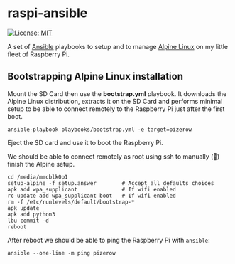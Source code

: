 # raspi-ansible

[![License: MIT](https://img.shields.io/badge/License-MIT-blue.svg)](https://opensource.org/licenses/MIT)

A set of [Ansible](https://www.ansible.com/) playbooks to setup and to manage [Alpine Linux](https://alpinelinux.org/) on my little fleet of Raspberry Pi.

## Bootstrapping Alpine Linux installation

Mount the SD Card then use the **bootstrap.yml** playbook. It downloads the Alpine Linux distribution, extracts it on the SD Card and performs minimal setup to be able to connect remotely to the Raspberry Pi just after the first boot.

```shell
ansible-playbook playbooks/bootstrap.yml -e target=pizerow
```

Eject the SD card and use it to boot the Raspberry Pi.

We should be able to connect remotely as root using ssh to manually (:bow:) finish the Alpine setup.

```shell
cd /media/mmcblk0p1
setup-alpine -f setup.answer        # Accept all defaults choices
apk add wpa_supplicant              # If wifi enabled
rc-update add wpa_supplicant boot   # If wifi enabled
rm -f /etc/runlevels/default/bootstrap-*
apk update
apk add python3
lbu commit -d
reboot
```

After reboot we should be able to ping the Raspberry Pi with ```ansible```:

```shell
ansible --one-line -m ping pizerow
```
